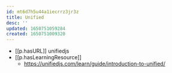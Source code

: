```yaml
---
id: mt6d7h5u44a1iecrrz3jr3z
title: Unified
desc: ''
updated: 1650751059284
created: 1650751009320
---
```


- [[p.hasURL]] unifiedjs
- [[p.hasLearningResource]]
  - https://unifiedjs.com/learn/guide/introduction-to-unified/